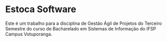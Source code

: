 # Estoca Software

Este é um trabalho para a disciplina de Gestão Ágil de Projetos do Terceiro Semestre do curso de Bacharelado em Sistemas de Informação do IFSP Campus Votuporanga.
